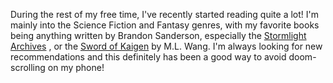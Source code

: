 During the rest of my free time, I've recently started reading quite a lot! I'm mainly into the Science Fiction and Fantasy genres, with my favorite books being anything written by Brandon Sanderson, especially the [Stormlight Archives](https://www.goodreads.com/book/show/7235533-the-way-of-kings) , or the [Sword of Kaigen](https://www.goodreads.com/book/show/41886271-the-sword-of-kaigen?from_search=true&from_srp=true&qid=2FawIZBFa8&rank=1) by M.L. Wang. I'm always looking for new recommendations and this definitely has been a good way to avoid doom-scrolling on my phone!